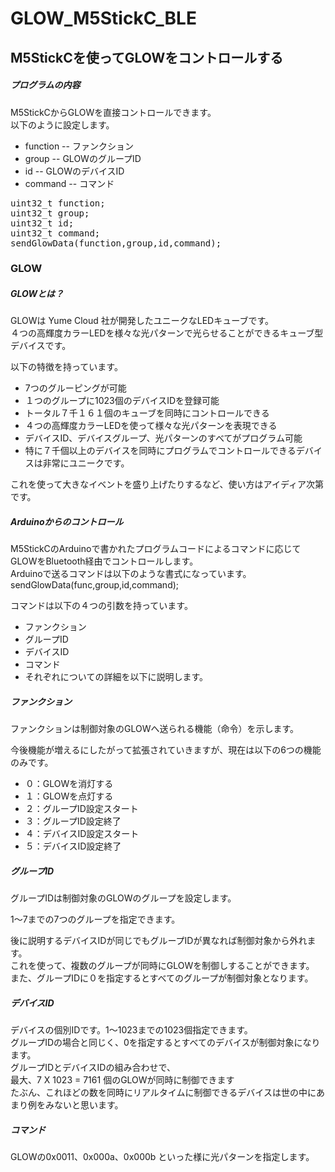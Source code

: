 # GLOW_M5StickC_BLE
## M5StickCを使ってGLOWをコントロールする
##### プログラムの内容
M5StickCからGLOWを直接コントロールできます。<br>
以下のように設定します。
- function -- ファンクション
- group -- GLOWのグループID
- id -- GLOWのデバイスID
- command -- コマンド

<pre>
uint32_t function;
uint32_t group;
uint32_t id;
uint32_t command;
sendGlowData(function,group,id,command);
</pre>

### GLOW
##### GLOWとは？
GLOWは Yume Cloud 社が開発したユニークなLEDキューブです。<br>
４つの高輝度カラーLEDを様々な光パターンで光らせることができるキューブ型デバイスです。

以下の特徴を持っています。

- 7つのグルーピングが可能
- １つのグループに1023個のデバイスIDを登録可能
- トータル７千１６１個のキューブを同時にコントロールできる
- ４つの高輝度カラーLEDを使って様々な光パターンを表現できる
- デバイスID、デバイスグループ、光パターンのすべてがプログラム可能
- 特に７千個以上のデバイスを同時にプログラムでコントロールできるデバイスは非常にユニークです。

これを使って大きなイベントを盛り上げたりするなど、使い方はアイディア次第です。

##### Arduinoからのコントロール

M5StickCのArduinoで書かれたプログラムコードによるコマンドに応じてGLOWをBluetooth経由でコントロールします。<br>
Arduinoで送るコマンドは以下のような書式になっています。<br>
sendGlowData(func,group,id,command);

コマンドは以下の４つの引数を持っています。

- ファンクション
- グループID
- デバイスID
- コマンド
- それぞれについての詳細を以下に説明します。

##### ファンクション
ファンクションは制御対象のGLOWへ送られる機能（命令）を示します。

今後機能が増えるにしたがって拡張されていきますが、現在は以下の6つの機能のみです。

- ０：GLOWを消灯する
- １：GLOWを点灯する
- ２：グループID設定スタート
- ３：グループID設定終了
- ４：デバイスID設定スタート
- ５：デバイスID設定終了

##### グループID
グループIDは制御対象のGLOWのグループを設定します。

1～7までの7つのグループを指定できます。

後に説明するデバイスIDが同じでもグループIDが異なれば制御対象から外れます。<br>
これを使って、複数のグループが同時にGLOWを制御しすることができます。<br>
また、グループIDに０を指定するとすべてのグループが制御対象となります。

##### デバイスID
デバイスの個別IDです。1～1023までの1023個指定できます。<br>
グループIDの場合と同じく、0を指定するとすべてのデバイスが制御対象になります。<br>
グループIDとデバイスIDの組み合わせで、<br>
最大、7 X 1023 = 7161 個のGLOWが同時に制御できます<br>
たぶん、これほどの数を同時にリアルタイムに制御できるデバイスは世の中にあまり例をみないと思います。

##### コマンド
GLOWの0x0011、0x000a、0x000b といった様に光パターンを指定します。
